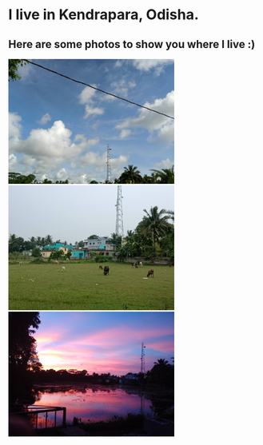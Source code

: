 # I live in Kendrapara, Odisha.
## Here are some photos to show you where I live :)


<img src=https://github.com/atulsnjena/atulsnjena/blob/master/kdp_jul30.jpg width="332" height="250"> <img src=https://github.com/atulsnjena/atulsnjena/blob/master/kdp_aug4.jpg width="332" height="250"> <img src=https://github.com/atulsnjena/atulsnjena/blob/master/kdp_sept15.jpg width="332" height="250">
